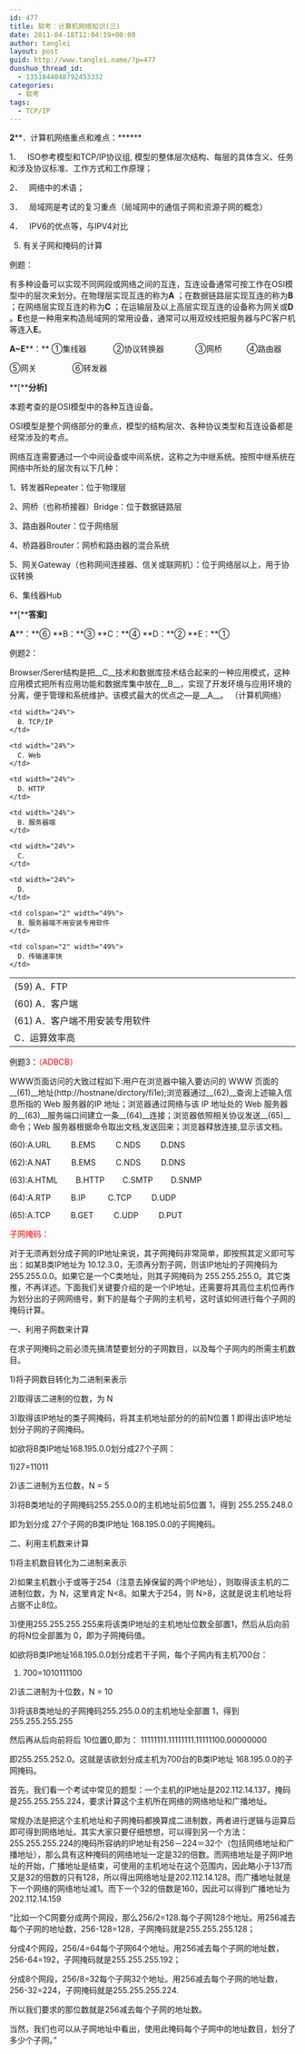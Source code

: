 ```yaml
---
id: 477
title: 软考：计算机网络知识(三)
date: 2011-04-18T12:04:19+00:00
author: tanglei
layout: post
guid: http://www.tanglei.name/?p=477
duoshuo_thread_id:
  - 1351844048792453332
categories:
  - 软考
tags:
  - TCP/IP
---
```

**2****．计算机网络重点和难点：******

1．   ISO参考模型和TCP/IP协议组, 模型的整体层次结构、每层的具体含义、任务和涉及协议标准、工作方式和工作原理；

2．   网络中的术语；

3．   局域网是考试的复习重点（局域网中的通信子网和资源子网的概念）

4．   IPV6的优点等，与IPV4对比

5. 有关子网和掩码的计算

例题：

有多种设备可以实现不同网段或网络之间的互连，互连设备通常可按工作在OSI模型中的层次来划分。在物理层实现互连的称为**A** ；在数据链路层实现互连的称为**B** ；在网络层实现互连的称为**C** ；在运输层及以上高层实现互连的设备称为网关或**D** 。**E**也是一种用来构造局域网的常用设备，通常可以用双绞线把服务器与PC客户机等连入**E**。

**A~E****：** ①集线器            ②协议转换器              ③网桥           ④路由器

⑤网关                ⑥转发器

**[****分析]**

本题考查的是OSI模型中的各种互连设备。

OSI模型是整个网络部分的重点，模型的结构层次、各种协议类型和互连设备都是经常涉及的考点。

网络互连需要通过一个中间设备或中间系统，这称之为中继系统。按照中继系统在网络中所处的层次有以下几种：

1、转发器Repeater：位于物理层

2、网桥（也称桥接器）Bridge：位于数据链路层

3、路由器Router：位于网络层

4、桥路器Brouter：网桥和路由器的混合系统

5、网关Gateway（也称网间连接器、信关或联网机）：位于网络层以上，用于协议转换

6、集线器Hub

**[****答案]**

**A****：**⑥ **B：**③  **C：**④ **D：**② **E：**①

例题2：

Browser/Serer结构是把\_\_C\_\_技术和数据库技术结合起来的一种应用模式，这种应用模式把所有应用功能和数据库集中放在\_\_B\_\_，实现了开发环境与应用环境的分离，便于管理和系统维护。该模式最大的优点之—是\_\_A\_\_。 （计算机网络）

<table border="0" cellspacing="1" cellpadding="0" width="94%">
  <tr>
    <td width="24%">
      (59) A．FTP
    </td>
    
    <td width="24%">
      B．TCP/IP
    </td>
    
    <td width="24%">
      C．Web
    </td>
    
    <td width="24%">
      D．HTTP
    </td>
  </tr>
  
  <tr>
    <td width="24%">
      (60) A．客户端
    </td>
    
    <td width="24%">
      B．服务器端
    </td>
    
    <td width="24%">
      C．
    </td>
    
    <td width="24%">
      D．
    </td>
  </tr>
  
  <tr>
    <td colspan="2" width="49%">
      (61) A．客户端不用安装专用软件
    </td>
    
    <td colspan="2" width="49%">
      B．服务器端不用安装专用软件
    </td>
  </tr>
  
  <tr>
    <td colspan="2" width="49%">
      C．运算效率高
    </td>
    
    <td colspan="2" width="49%">
      D．传输速率快
    </td>
  </tr>
</table>

例题3：<span style="color: #ff0000;">（ADBCB）</span>

WWW页面访问的大致过程如下:用户在浏览器中输入要访问的 WWW 页面的\_\_(61)\_\_地址(http://hostnane/dirctory/fi1e);浏览器通过\_\_(62)\_\_查询上述输入信息所指的 Web 服务器的IP 地址；浏览器通过网络与该 IP 地址处的 Web 服务器的\_\_(63)\_\_服务端口间建立一条\_\_(64)\_\_连接；浏览器依照相关协议发送\_\_(65)\_\_命令；Web 服务器根据命令取出文档,发送回来；浏览器释放连接,显示该文档。

(60):A.URL         B.EMS         C.NDS         D.DNS

(62):A.NAT         B.EMS         C.NDS         D.DNS

(63):A.HTML        B.HTTP        C.SMTP        D.SNMP

(64):A.RTP         B.IP          C.TCP         D.UDP

(65):A.TCP         B.GET         C.UDP         D.PUT

<span style="color: #ff0000;">子网掩码：</span>

对于无须再划分成子网的IP地址来说，其子网掩码非常简单，即按照其定义即可写出：如某B类IP地址为 10.12.3.0，无须再分割子网，则该IP地址的子网掩码为255.255.0.0。如果它是一个C类地址，则其子网掩码为 255.255.255.0。其它类推，不再详述。下面我们关键要介绍的是一个IP地址，还需要将其高位主机位再作为划分出的子网网络号，剩下的是每个子网的主机号，这时该如何进行每个子网的掩码计算。
  
一、利用子网数来计算
  
在求子网掩码之前必须先搞清楚要划分的子网数目，以及每个子网内的所需主机数目。
  
1)将子网数目转化为二进制来表示
  
2)取得该二进制的位数，为 N
  
3)取得该IP地址的类子网掩码，将其主机地址部分的的前N位置 1 即得出该IP地址划分子网的子网掩码。
  
如欲将B类IP地址168.195.0.0划分成27个子网：
  
1)27=11011
  
2)该二进制为五位数，N = 5
  
3)将B类地址的子网掩码255.255.0.0的主机地址前5位置 1，得到 255.255.248.0
  
即为划分成 27个子网的B类IP地址 168.195.0.0的子网掩码。
  
二、利用主机数来计算
  
1)将主机数目转化为二进制来表示
  
2)如果主机数小于或等于254（注意去掉保留的两个IP地址），则取得该主机的二进制位数，为 N，这里肯定 N<8。如果大于254，则 N>8，这就是说主机地址将占据不止8位。
  
3)使用255.255.255.255来将该类IP地址的主机地址位数全部置1，然后从后向前的将N位全部置为 0，即为子网掩码值。
  
如欲将B类IP地址168.195.0.0划分成若干子网，每个子网内有主机700台：
  
1) 700=1010111100
  
2)该二进制为十位数，N = 10
  
3)将该B类地址的子网掩码255.255.0.0的主机地址全部置 1，得到255.255.255.255
  
然后再从后向前将后 10位置0,即为： 11111111.11111111.11111100.00000000
  
即255.255.252.0。这就是该欲划分成主机为700台的B类IP地址 168.195.0.0的子网掩码。

首先，我们看一个考试中常见的题型：一个主机的IP地址是202.112.14.137，掩码是255.255.255.224，要求计算这个主机所在网络的网络地址和广播地址。

常规办法是把这个主机地址和子网掩码都换算成二进制数，两者进行逻辑与运算后即可得到网络地址。其实大家只要仔细想想，可以得到另一个方法：255.255.255.224的掩码所容纳的IP地址有256－224＝32个（包括网络地址和广播地址），那么具有这种掩码的网络地址一定是32的倍数。而网络地址是子网IP地址的开始，广播地址是结束，可使用的主机地址在这个范围内，因此略小于137而又是32的倍数的只有128，所以得出网络地址是202.112.14.128。而广播地址就是下一个网络的网络地址减1。而下一个32的倍数是160，因此可以得到广播地址为202.112.14.159

“比如一个C网要分成两个网段，那么256/2=128.每个子网128个地址。用256减去每个子网的地址数，256-128=128，子网掩码就是255.255.255.128；
  
分成4个网段，256/4=64每个子网64个地址。用256减去每个子网的地址数，256-64=192，子网掩码就是255.255.255.192；
  
分成8个网段，256/8=32每个子网32个地址。用256减去每个子网的地址数，256-32=224，子网掩码就是255.255.255.224.
  
所以我们要求的那位数就是256减去每个子网的地址数。
  
当然，我们也可以从子网地址中看出，使用此掩码每个子网中的地址数目，划分了多少个子网。”

